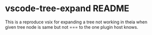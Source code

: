 # vscode-tree-expand README

This is a reproduce vsix for expanding a tree not working in theia when given tree node is same but not === to the one plugin host knows.